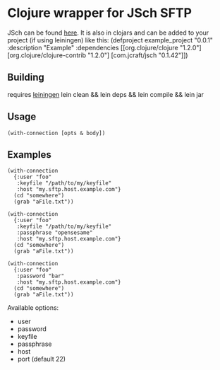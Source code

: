 Clojure wrapper for JSch SFTP 
=====

JSch can be found [here](http://www.jcraft.com/jsch/). It is also in clojars and can be added to your project (if using leiningen) like this:
    (defproject example_project "0.0.1"
      :description "Example"
      :dependencies [[org.clojure/clojure "1.2.0"]
                     [org.clojure/clojure-contrib "1.2.0"]
                     [com.jcraft/jsch "0.1.42"]])

Building
----------
requires [leiningen](http://github.com/technomancy/leiningen)
    lein clean && lein deps && lein compile && lein jar

Usage
----------
    (with-connection [opts & body])

Examples
----------
    (with-connection
      {:user "foo"
       :keyfile "/path/to/my/keyfile"
       :host "my.sftp.host.example.com"}
      (cd "somewhere")
      (grab "aFile.txt"))

    (with-connection
      {:user "foo"
       :keyfile "/path/to/my/keyfile"
       :passphrase "opensesame"
       :host "my.sftp.host.example.com"}
      (cd "somewhere")
      (grab "aFile.txt"))

    (with-connection
      {:user "foo"
       :password "bar"
       :host "my.sftp.host.example.com"}
      (cd "somewhere")
      (grab "aFile.txt"))

Available options:
* user
* password
* keyfile
* passphrase
* host
* port (default 22)